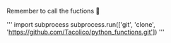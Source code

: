 Remember to call the fuctions 🤗

'''
import subprocess
subprocess.run(['git', 'clone', 'https://github.com/Tacolico/python_functions.git'])
'''
